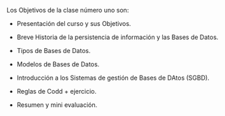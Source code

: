 Los Objetivos de la clase número uno son:

* Presentación del curso y sus Objetivos.

* Breve Historia de la persistencia de información y las Bases de Datos.

* Tipos de Bases de Datos.

* Modelos de Bases de Datos.

* Introducción a los Sistemas de gestión de Bases de DAtos (SGBD).

* Reglas de Codd + ejercicio.

* Resumen y mini evaluación.

